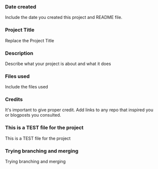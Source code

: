 ### Date created
Include the date you created this project and README file.

### Project Title
Replace the Project Title

### Description
Describe what your project is about and what it does

### Files used
Include the files used

### Credits
It's important to give proper credit. Add links to any repo that inspired you or blogposts you consulted.

### This is a TEST file for the project
This is a TEST file for the project

### Trying branching and merging
Trying branching and merging

